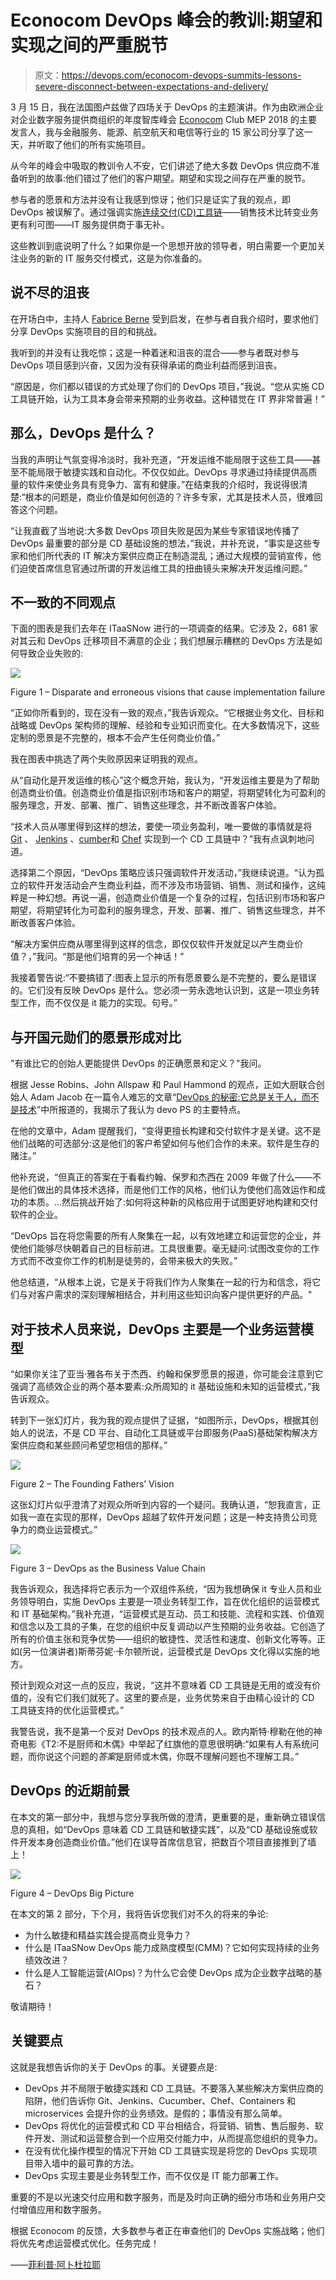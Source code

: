 # Econocom DevOps 峰会的教训:期望和实现之间的严重脱节

> 原文：<https://devops.com/econocom-devops-summits-lessons-severe-disconnect-between-expectations-and-delivery/>

3 月 15 日，我在法国图卢兹做了四场关于 DevOps 的主题演讲。作为由欧洲企业对企业数字服务提供商组织的年度智库峰会 [Econocom](https://www.econocom.com/en) Club MEP 2018 的主要发言人，我与金融服务、能源、航空航天和电信等行业的 15 家公司分享了这一天，并听取了他们的所有实施项目。

从今年的峰会中吸取的教训令人不安，它们讲述了绝大多数 DevOps 供应商不准备听到的故事:他们错过了他们的客户期望。期望和实现之间存在严重的脱节。

参与者的愿景和方法并没有让我感到惊讶；他们只是证实了我的观点，即 DevOps 被误解了。通过强调实施[连续交付(CD)工具链](https://en.wikipedia.org/wiki/Continuous_delivery)——销售技术比转变业务更有利可图——IT 服务提供商于事无补。

这些教训到底说明了什么？如果你是一个思想开放的领导者，明白需要一个更加关注业务的新的 IT 服务交付模式，这是为你准备的。

## 说不尽的沮丧

在开场白中，主持人 [Fabrice Berne](https://www.linkedin.com/in/fabrice-berne-b0235a3/) 受到启发，在参与者自我介绍时，要求他们分享 DevOps 实施项目的目的和挑战。

我听到的并没有让我吃惊；这是一种着迷和沮丧的混合——参与者既对参与 DevOps 项目感到兴奋，又因为没有获得承诺的商业利益而感到沮丧。

“原因是，你们都以错误的方式处理了你们的 DevOps 项目，”我说。“您从实施 CD 工具链开始，认为工具本身会带来预期的业务收益。这种错觉在 IT 界非常普遍！”

## 那么，DevOps 是什么？

当我的声明让气氛变得冷淡时，我补充道，“开发运维不能局限于这些工具——甚至不能局限于敏捷实践和自动化。不仅仅如此。DevOps 寻求通过持续提供高质量的软件来使业务具有竞争力、富有和健康。”在结束我的介绍时，我说得很清楚:“根本的问题是，商业价值是如何创造的？许多专家，尤其是技术人员，很难回答这个问题。

“让我直截了当地说:大多数 DevOps 项目失败是因为某些专家错误地传播了 DevOps 最重要的部分是 CD 基础设施的想法，”我说，并补充说，“事实是这些专家和他们所代表的 IT 解决方案供应商正在制造混乱；通过大规模的营销宣传，他们迫使首席信息官通过所谓的开发运维工具的扭曲镜头来解决开发运维问题。”

## 不一致的不同观点

下面的图表是我们去年在 ITaaSNow 进行的一项调查的结果。它涉及 2，681 家对其云和 DevOps 迁移项目不满意的企业；我们想展示糟糕的 DevOps 方法是如何导致企业失败的:

![](img/8fd6f6040daeff853ab695783086e99b.png)

Figure 1 – Disparate and erroneous visions that cause implementation failure

“正如你所看到的，现在没有一致的观点，”我告诉观众。“它根据业务文化、目标和战略或 DevOps 架构师的理解、经验和专业知识而变化。在大多数情况下，这些定制的愿景是不完整的，根本不会产生任何商业价值。”

我在图表中挑选了两个失败原因来证明我的观点。

从“自动化是开发运维的核心”这个概念开始，我认为，“开发运维主要是为了帮助创造商业价值。创造商业价值是指识别市场和客户的期望，将期望转化为可盈利的服务理念，开发、部署、推广、销售这些理念，并不断改善客户体验。

“技术人员从哪里得到这样的想法，要使一项业务盈利，唯一要做的事情就是将 [Git](https://en.wikipedia.org/wiki/Git) 、 [Jenkins](https://en.wikipedia.org/wiki/Jenkins_(software)) 、[cumber](https://en.wikipedia.org/wiki/Cucumber_(software))和 [Chef](https://en.wikipedia.org/wiki/Chef_(software)) 实现到一个 CD 工具链中？”我有点讽刺地问道。

选择第二个原因，“DevOps 策略应该只强调软件开发活动，”我继续说道。“认为孤立的软件开发活动会产生商业利益，而不涉及市场营销、销售、测试和操作，这纯粹是一种幻想。再说一遍，创造商业价值是一个复杂的过程，包括识别市场和客户期望，将期望转化为可盈利的服务理念，开发、部署、推广、销售这些理念，并不断改善客户体验。

“解决方案供应商从哪里得到这样的信念，即仅仅软件开发就足以产生商业价值？，”我问。“那是他们培育的另一个神话！”

我接着警告说:“不要搞错了:图表上显示的所有愿景要么是不完整的，要么是错误的。它们没有反映 DevOps 是什么。您必须一劳永逸地认识到，这是一项业务转型工作，而不仅仅是 it 能力的实现。句号。”

## 与开国元勋们的愿景形成对比

"有谁比它的创始人更能提供 DevOps 的正确愿景和定义？"我问。

根据 Jesse Robins、John Allspaw 和 Paul Hammond 的观点，正如大厨联合创始人 Adam Jacob 在一篇令人难忘的文章“[DevOps 的秘密:它总是关于人，而不是技术](https://readwrite.com/2015/07/29/devops-people-not-technology/)”中所报道的，我揭示了我认为 devo PS 的主要特点。

在他的文章中，Adam 提醒我们，“变得更擅长构建和交付软件才是关键。这不是他们战略的可选部分:这是他们的客户希望如何与他们合作的未来。软件是生存的赌注。”

他补充说，“但真正的答案在于看看约翰、保罗和杰西在 2009 年做了什么——不是他们做出的具体技术选择，而是他们工作的风格，他们认为使他们高效运作和成功的本质。…然后挑战开始了:如何将这种新的风格应用于试图更好地构建和交付软件的企业。

“DevOps 旨在将您需要的所有人聚集在一起，以有效地建立和运营您的企业，并使他们能够尽快朝着自己的目标前进。工具很重要。毫无疑问:试图改变你的工作方式而不改变你工作的机制是徒劳的，会带来极大的失败。”

他总结道，“从根本上说，它是关于将我们作为人聚集在一起的行为和信念，将它们与对客户需求的深刻理解相结合，并利用这些知识向客户提供更好的产品。"

## 对于技术人员来说，DevOps 主要是一个业务运营模型

“如果你关注了亚当·雅各布关于杰西、约翰和保罗愿景的报道，你可能会注意到它强调了高绩效企业的两个基本要素:众所周知的 it 基础设施和未知的运营模式，”我告诉观众。

转到下一张幻灯片，我为我的观点提供了证据，“如图所示，DevOps，根据其创始人的说法，不是 CD 平台、自动化工具链或平台即服务(PaaS)基础架构解决方案供应商和某些顾问希望您相信的那样。”

![](img/7f6cc59b84e81f8ae4912df2e2193035.png)

Figure 2 – The Founding Fathers’ Vision

这张幻灯片似乎澄清了对观众所听到内容的一个疑问。我确认道，“恕我直言，正如我一直在实现的那样，DevOps 超越了软件开发问题；这是一种支持贵公司竞争力的商业运营模式。”

![](img/ffab61f7bc1e2f51aa5c3fa44b3a1b6a.png)

Figure 3 – DevOps as the Business Value Chain

我告诉观众，我选择将它表示为一个双组件系统，“因为我想确保 it 专业人员和业务领导明白，实施 DevOps 主要是一项业务转型工作，旨在优化组织的运营模式和 IT 基础架构。”我补充道，“运营模式是互动、员工和技能、流程和实践、价值观和信念以及工具的子集，在您的组织中反复调动以产生预期的业务收益。它创造了所有的价值主张和竞争优势——组织的敏捷性、灵活性和速度、创新文化等等。正如(另一位演讲者)斯蒂芬妮·卡尔顿所说，运营模式是 DevOps 文化得以实施的地方。

预计到观众对这一点的反应，我说，“这并不意味着 CD 工具链是无用的或没有价值的，没有它们我们就死了。这里的要点是，业务优势来自于由精心设计的 CD 工具链支持的优化运营模式。”

我警告说，我不是第一个反对 DevOps 的技术观点的人。欧内斯特·穆勒在他的神奇电影《T2:不是厨师和木偶》中举起了红旗他的意思很明确:“如果有人有系统问题，而你说这个问题的*答案*是厨师或木偶，你既不理解问题也不理解工具。”

## DevOps 的近期前景

在本文的第一部分中，我想与您分享我所做的澄清，更重要的是，重新确立错误信息的真相，如“DevOps 意味着 CD 工具链和敏捷实践”，以及“CD 基础设施或软件开发本身创造商业价值。”他们在误导首席信息官，把数百个项目直接推到了墙上！

![](img/3df697e162360fa328069387c8763cb4.png)

Figure 4 – DevOps Big Picture

在本文的第 2 部分，下个月，我将告诉您我们对不久的将来的争论:

*   为什么敏捷和精益实践会提高商业竞争力？
*   什么是 ITaaSNow DevOps 能力成熟度模型(CMM)？它如何实现持续的业务绩效改进？
*   什么是人工智能运营(AIOps)？为什么它会使 DevOps 成为企业数字战略的基石？

敬请期待！

## 关键要点

这就是我想告诉你的关于 DevOps 的事。关键要点是:

*   DevOps 并不局限于敏捷实践和 CD 工具链。不要落入某些解决方案供应商的陷阱，他们告诉你 Git、Jenkins、Cucumber、Chef、Containers 和 microservices 会提升你的业务绩效。是假的；事情没有那么简单。
*   DevOps 将优化的运营模式和 CD 平台相结合，将营销、销售、售后服务、软件开发、测试和运营整合到一个应用交付能力中，从而提高您组织的竞争力。
*   在没有优化操作模型的情况下开始 CD 工具链实现是将您的 DevOps 实现项目带入墙中的最可靠的方法。
*   DevOps 实现主要是业务转型工作，而不仅仅是 IT 能力部署工作。

重要的不是以光速交付应用和数字服务，而是及时向正确的细分市场和业务用户交付增值应用和数字服务。

根据 Econocom 的反馈，大多数参与者正在审查他们的 DevOps 实施战略；他们将优先考虑运营模式优化。任务完成！

——[菲利普·阿卜杜拉耶](https://devops.com/author/pabdoulaye/)